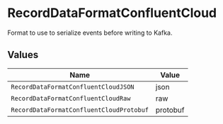 # RecordDataFormatConfluentCloud

Format to use to serialize events before writing to Kafka.


## Values

| Name                                     | Value                                    |
| ---------------------------------------- | ---------------------------------------- |
| `RecordDataFormatConfluentCloudJSON`     | json                                     |
| `RecordDataFormatConfluentCloudRaw`      | raw                                      |
| `RecordDataFormatConfluentCloudProtobuf` | protobuf                                 |